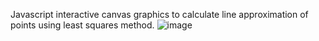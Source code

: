 Javascript interactive canvas graphics to calculate line approximation of points using least squares method.
![image](https://github.com/user-attachments/assets/afe7dbe7-4734-4f0c-a659-4dda1d9002bf)
